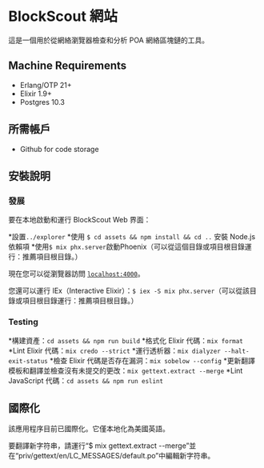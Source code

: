 # BlockScout 網站

這是一個用於從網絡瀏覽器檢查和分析 POA 網絡區塊鏈的工具。

## Machine Requirements

* Erlang/OTP 21+
* Elixir 1.9+
* Postgres 10.3

## 所需帳戶

* Github for code storage

## 安裝說明

### 發展

要在本地啟動和運行 BlockScout Web 界面：

*設置`../explorer`
*使用 `$ cd assets && npm install && cd ..` 安裝 Node.js 依賴項
*使用`$ mix phx.server`啟動Phoenix（可以從這個目錄或項目根目錄運行：推薦項目根目錄。）

現在您可以從瀏覽器訪問 [`localhost:4000`](http://localhost:4000)。

您還可以運行 IEx（Interactive Elixir）：`$ iex -S mix phx.server`（可以從該目錄或項目根目錄運行：推薦項目根目錄。）

### Testing

*構建資產：`cd assets && npm run build`
*格式化 Elixir 代碼：`mix format`
*Lint Elixir 代碼：`mix credo --strict`
*運行透析器：`mix dialyzer --halt-exit-status`
*檢查 Elixir 代碼是否存在漏洞：`mix sobelow --config`
*更新翻譯模板和翻譯並檢查沒有未提交的更改：`mix gettext.extract --merge`
*Lint JavaScript 代碼：`cd assets && npm run eslint`

## 國際化

該應用程序目前已國際化。它僅本地化為美國英語。

要翻譯新字符串，請運行“$ mix gettext.extract --merge”並在“priv/gettext/en/LC_MESSAGES/default.po”中編輯新字符串。
